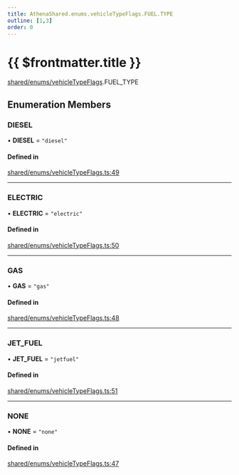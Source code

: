 ```yaml
---
title: AthenaShared.enums.vehicleTypeFlags.FUEL.TYPE
outline: [1,3]
order: 0
---
```


# {{ $frontmatter.title }}


[shared/enums/vehicleTypeFlags](../modules/shared_enums_vehicleTypeFlags.md).FUEL_TYPE

## Enumeration Members

### DIESEL

• **DIESEL** = ``"diesel"``

#### Defined in

[shared/enums/vehicleTypeFlags.ts:49](https://github.com/Stuyk/altv-athena/blob/2226a0a/src/core/shared/enums/vehicleTypeFlags.ts#L49)

___

### ELECTRIC

• **ELECTRIC** = ``"electric"``

#### Defined in

[shared/enums/vehicleTypeFlags.ts:50](https://github.com/Stuyk/altv-athena/blob/2226a0a/src/core/shared/enums/vehicleTypeFlags.ts#L50)

___

### GAS

• **GAS** = ``"gas"``

#### Defined in

[shared/enums/vehicleTypeFlags.ts:48](https://github.com/Stuyk/altv-athena/blob/2226a0a/src/core/shared/enums/vehicleTypeFlags.ts#L48)

___

### JET\_FUEL

• **JET\_FUEL** = ``"jetfuel"``

#### Defined in

[shared/enums/vehicleTypeFlags.ts:51](https://github.com/Stuyk/altv-athena/blob/2226a0a/src/core/shared/enums/vehicleTypeFlags.ts#L51)

___

### NONE

• **NONE** = ``"none"``

#### Defined in

[shared/enums/vehicleTypeFlags.ts:47](https://github.com/Stuyk/altv-athena/blob/2226a0a/src/core/shared/enums/vehicleTypeFlags.ts#L47)

